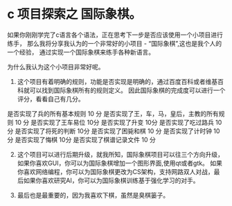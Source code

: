 # c 项目探索之 国际象棋。

如果你刚刚学完了c语言各个语法，正在思考下一步是否应该使用一个小项目进行练手，
那么我将分享我认为的一个非常好的小项目 - “国际象棋”,这也是我个人的一个经验，
通过实现一个国际象棋来练手各种新语言。

为什么我认为这个小项目非常好呢。
1. 这个项目有着明确的规则，功能是否实现是明确的，通过百度百科或者维基百科就可以找到国际象棋所有的规则定义。
因此国际象棋的完成度可以进行一个评分，看看自己有几分。

 是否实现了兵的所有基本规则 10 分
 是否实现了王，车，马，皇后，主教的所有规则 10 分
 是否实现了王车易位 10分
 是否实现了升变 10分
 是否实现了吃过路兵 10分
 是否实现了将死的判断 10分
 是否实现了困毙和棋 10 分
 是否实现了计时钟 10分
 是否实现了悔棋 10分
 是否实现了棋谱记录文件 10 分

2. 这个项目可以进行后期升级，就我所知，国际象棋项目可以往三个方向升级，如果你喜欢GUI，你可以为国际象棋增加一个图形界面,使用qt或者gtk。
如果你喜欢网络编程，你可以为国际象棋更改为CS架构，支持网路双人对战，最后如果你喜欢研究AI，你可以为国际象棋训练基于强化学习的对手。

3. 最后也是最重要的，因为我喜欢下棋，虽然是臭棋篓子。




